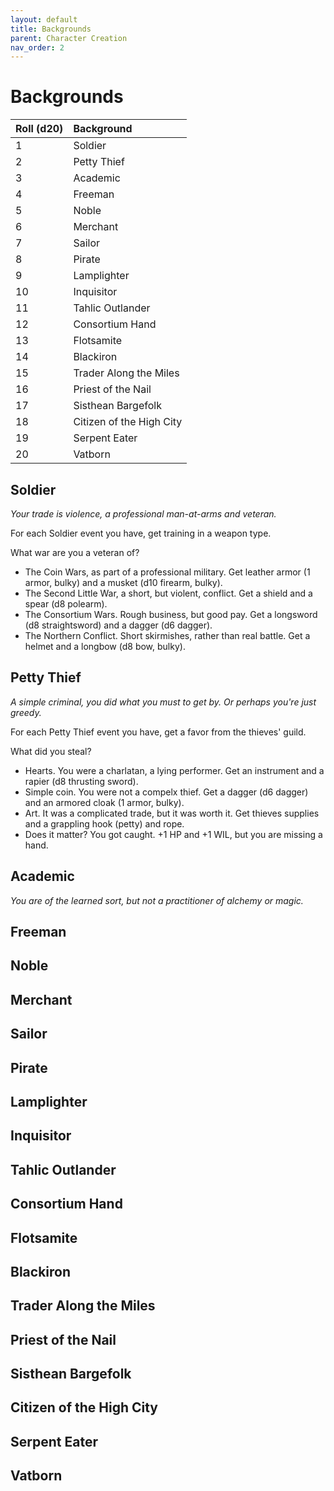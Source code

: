 ```yaml
---
layout: default
title: Backgrounds
parent: Character Creation
nav_order: 2
---
```


# Backgrounds

|Roll (d20)|Background|
|:---|:---|
|1|Soldier|
|2|Petty Thief|
|3|Academic|
|4|Freeman|
|5|Noble|
|6|Merchant|
|7|Sailor|
|8|Pirate|
|9|Lamplighter|
|10|Inquisitor|
|11|Tahlic Outlander|
|12|Consortium Hand|
|13|Flotsamite|
|14|Blackiron|
|15|Trader Along the Miles|
|16|Priest of the Nail|
|17|Sisthean Bargefolk|
|18|Citizen of the High City|
|19|Serpent Eater|
|20|Vatborn|

## Soldier
*Your trade is violence, a professional man-at-arms and veteran.*

For each Soldier event you have, get training in a weapon type.

What war are you a veteran of?
- The Coin Wars, as part of a professional military. Get leather armor (1 armor, bulky) and a musket (d10 firearm, bulky).
- The Second Little War, a short, but violent, conflict. Get a shield and a spear (d8 polearm).
- The Consortium Wars. Rough business, but good pay. Get a longsword (d8 straightsword) and a dagger (d6 dagger).
- The Northern Conflict. Short skirmishes, rather than real battle. Get a helmet and a longbow (d8 bow, bulky).

## Petty Thief
*A simple criminal, you did what you must to get by. Or perhaps you're just greedy.*

For each Petty Thief event you have, get a favor from the thieves' guild.

What did you steal?
- Hearts. You were a charlatan, a lying performer. Get an instrument and a rapier (d8 thrusting sword).
- Simple coin. You were not a compelx thief. Get a dagger (d6 dagger) and an armored cloak (1 armor, bulky).
- Art. It was a complicated trade, but it was worth it. Get thieves supplies and a grappling hook (petty) and rope.
- Does it matter? You got caught. +1 HP and +1 WIL, but you are missing a hand.

## Academic
*You are of the learned sort, but not a practitioner of alchemy or magic.*



## Freeman

## Noble

## Merchant

## Sailor

## Pirate

## Lamplighter

## Inquisitor

## Tahlic Outlander

## Consortium Hand

## Flotsamite

## Blackiron

## Trader Along the Miles

## Priest of the Nail

## Sisthean Bargefolk

## Citizen of the High City

## Serpent Eater

## Vatborn 


















